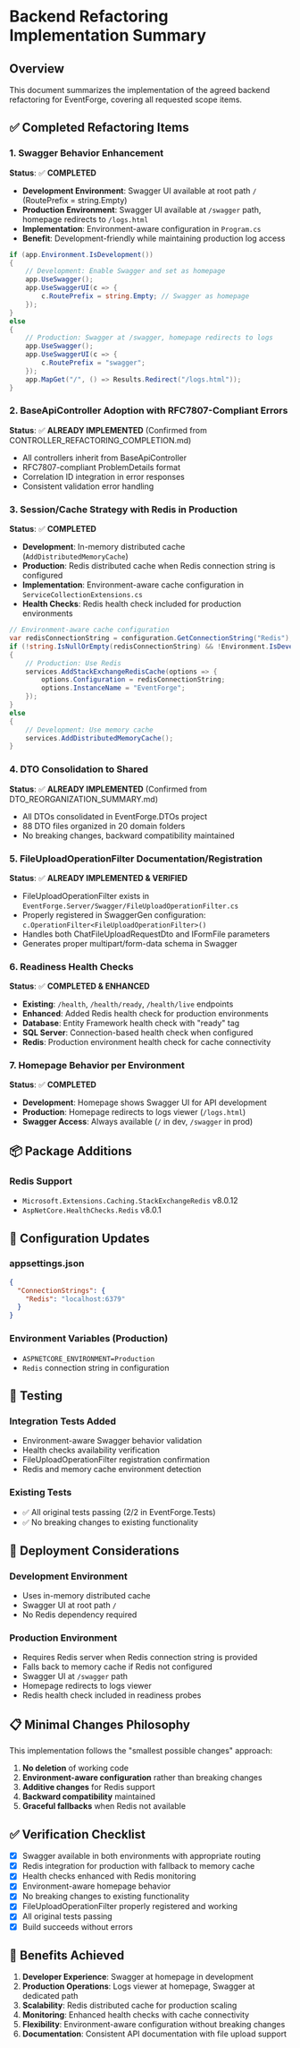 # Backend Refactoring Implementation Summary

## Overview
This document summarizes the implementation of the agreed backend refactoring for EventForge, covering all requested scope items.

## ✅ Completed Refactoring Items

### 1. Swagger Behavior Enhancement
**Status**: ✅ **COMPLETED**

- **Development Environment**: Swagger UI available at root path `/` (RoutePrefix = string.Empty)
- **Production Environment**: Swagger UI available at `/swagger` path, homepage redirects to `/logs.html`
- **Implementation**: Environment-aware configuration in `Program.cs`
- **Benefit**: Development-friendly while maintaining production log access

```csharp
if (app.Environment.IsDevelopment())
{
    // Development: Enable Swagger and set as homepage
    app.UseSwagger();
    app.UseSwaggerUI(c => {
        c.RoutePrefix = string.Empty; // Swagger as homepage
    });
}
else
{
    // Production: Swagger at /swagger, homepage redirects to logs
    app.UseSwagger();
    app.UseSwaggerUI(c => {
        c.RoutePrefix = "swagger";
    });
    app.MapGet("/", () => Results.Redirect("/logs.html"));
}
```

### 2. BaseApiController Adoption with RFC7807-Compliant Errors
**Status**: ✅ **ALREADY IMPLEMENTED** (Confirmed from CONTROLLER_REFACTORING_COMPLETION.md)

- All controllers inherit from BaseApiController
- RFC7807-compliant ProblemDetails format
- Correlation ID integration in error responses
- Consistent validation error handling

### 3. Session/Cache Strategy with Redis in Production
**Status**: ✅ **COMPLETED**

- **Development**: In-memory distributed cache (`AddDistributedMemoryCache`)
- **Production**: Redis distributed cache when Redis connection string is configured
- **Implementation**: Environment-aware cache configuration in `ServiceCollectionExtensions.cs`
- **Health Checks**: Redis health check included for production environments

```csharp
// Environment-aware cache configuration
var redisConnectionString = configuration.GetConnectionString("Redis");
if (!string.IsNullOrEmpty(redisConnectionString) && !Environment.IsDevelopment())
{
    // Production: Use Redis
    services.AddStackExchangeRedisCache(options => {
        options.Configuration = redisConnectionString;
        options.InstanceName = "EventForge";
    });
}
else
{
    // Development: Use memory cache
    services.AddDistributedMemoryCache();
}
```

### 4. DTO Consolidation to Shared
**Status**: ✅ **ALREADY IMPLEMENTED** (Confirmed from DTO_REORGANIZATION_SUMMARY.md)

- All DTOs consolidated in EventForge.DTOs project
- 88 DTO files organized in 20 domain folders
- No breaking changes, backward compatibility maintained

### 5. FileUploadOperationFilter Documentation/Registration
**Status**: ✅ **ALREADY IMPLEMENTED & VERIFIED**

- FileUploadOperationFilter exists in `EventForge.Server/Swagger/FileUploadOperationFilter.cs`
- Properly registered in SwaggerGen configuration: `c.OperationFilter<FileUploadOperationFilter>()`
- Handles both ChatFileUploadRequestDto and IFormFile parameters
- Generates proper multipart/form-data schema in Swagger

### 6. Readiness Health Checks
**Status**: ✅ **COMPLETED & ENHANCED**

- **Existing**: `/health`, `/health/ready`, `/health/live` endpoints
- **Enhanced**: Added Redis health check for production environments
- **Database**: Entity Framework health check with "ready" tag
- **SQL Server**: Connection-based health check when configured
- **Redis**: Production environment health check for cache connectivity

### 7. Homepage Behavior per Environment
**Status**: ✅ **COMPLETED**

- **Development**: Homepage shows Swagger UI for API development
- **Production**: Homepage redirects to logs viewer (`/logs.html`)
- **Swagger Access**: Always available (`/` in dev, `/swagger` in prod)

## 📦 Package Additions

### Redis Support
- `Microsoft.Extensions.Caching.StackExchangeRedis` v8.0.12
- `AspNetCore.HealthChecks.Redis` v8.0.1

## 🔧 Configuration Updates

### appsettings.json
```json
{
  "ConnectionStrings": {
    "Redis": "localhost:6379"
  }
}
```

### Environment Variables (Production)
- `ASPNETCORE_ENVIRONMENT=Production`
- `Redis` connection string in configuration

## 🧪 Testing

### Integration Tests Added
- Environment-aware Swagger behavior validation
- Health checks availability verification  
- FileUploadOperationFilter registration confirmation
- Redis and memory cache environment detection

### Existing Tests
- ✅ All original tests passing (2/2 in EventForge.Tests)
- ✅ No breaking changes to existing functionality

## 🚀 Deployment Considerations

### Development Environment
- Uses in-memory distributed cache
- Swagger UI at root path `/`
- No Redis dependency required

### Production Environment  
- Requires Redis server when Redis connection string is provided
- Falls back to memory cache if Redis not configured
- Swagger UI at `/swagger` path
- Homepage redirects to logs viewer
- Redis health check included in readiness probes

## 📋 Minimal Changes Philosophy

This implementation follows the "smallest possible changes" approach:

1. **No deletion** of working code
2. **Environment-aware configuration** rather than breaking changes
3. **Additive changes** for Redis support
4. **Backward compatibility** maintained
5. **Graceful fallbacks** when Redis not available

## ✅ Verification Checklist

- [x] Swagger available in both environments with appropriate routing
- [x] Redis integration for production with fallback to memory cache
- [x] Health checks enhanced with Redis monitoring
- [x] Environment-aware homepage behavior
- [x] No breaking changes to existing functionality
- [x] FileUploadOperationFilter properly registered and working
- [x] All original tests passing
- [x] Build succeeds without errors

## 🎯 Benefits Achieved

1. **Developer Experience**: Swagger at homepage in development
2. **Production Operations**: Logs viewer at homepage, Swagger at dedicated path
3. **Scalability**: Redis distributed cache for production scaling
4. **Monitoring**: Enhanced health checks with cache connectivity
5. **Flexibility**: Environment-aware configuration without breaking changes
6. **Documentation**: Consistent API documentation with file upload support